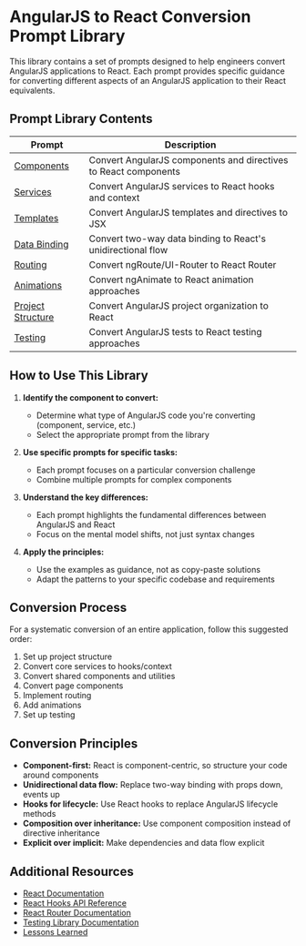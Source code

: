 # AngularJS to React Conversion Prompt Library

This library contains a set of prompts designed to help engineers convert AngularJS applications to React. Each prompt provides specific guidance for converting different aspects of an AngularJS application to their React equivalents.

## Prompt Library Contents

| Prompt | Description |
|--------|-------------|
| [Components](COMPONENTS.md) | Convert AngularJS components and directives to React components |
| [Services](SERVICES.md) | Convert AngularJS services to React hooks and context |
| [Templates](TEMPLATES.md) | Convert AngularJS templates and directives to JSX |
| [Data Binding](DATA-BINDING.md) | Convert two-way data binding to React's unidirectional flow |
| [Routing](ROUTING.md) | Convert ngRoute/UI-Router to React Router |
| [Animations](ANIMATIONS.md) | Convert ngAnimate to React animation approaches |
| [Project Structure](PROJECT-STRUCTURE.md) | Convert AngularJS project organization to React |
| [Testing](TESTING.md) | Convert AngularJS tests to React testing approaches |

## How to Use This Library

1. **Identify the component to convert:**
   - Determine what type of AngularJS code you're converting (component, service, etc.)
   - Select the appropriate prompt from the library

2. **Use specific prompts for specific tasks:**
   - Each prompt focuses on a particular conversion challenge
   - Combine multiple prompts for complex components

3. **Understand the key differences:**
   - Each prompt highlights the fundamental differences between AngularJS and React
   - Focus on the mental model shifts, not just syntax changes

4. **Apply the principles:**
   - Use the examples as guidance, not as copy-paste solutions
   - Adapt the patterns to your specific codebase and requirements

## Conversion Process

For a systematic conversion of an entire application, follow this suggested order:

1. Set up project structure
2. Convert core services to hooks/context
3. Convert shared components and utilities
4. Convert page components
5. Implement routing
6. Add animations
7. Set up testing

## Conversion Principles

- **Component-first:** React is component-centric, so structure your code around components
- **Unidirectional data flow:** Replace two-way binding with props down, events up
- **Hooks for lifecycle:** Use React hooks to replace AngularJS lifecycle methods
- **Composition over inheritance:** Use component composition instead of directive inheritance
- **Explicit over implicit:** Make dependencies and data flow explicit

## Additional Resources

- [React Documentation](https://reactjs.org/docs/getting-started.html)
- [React Hooks API Reference](https://reactjs.org/docs/hooks-reference.html)
- [React Router Documentation](https://reactrouter.com/en/main)
- [Testing Library Documentation](https://testing-library.com/docs/)
- [Lessons Learned](./LESSONS_LEARNED.md)
